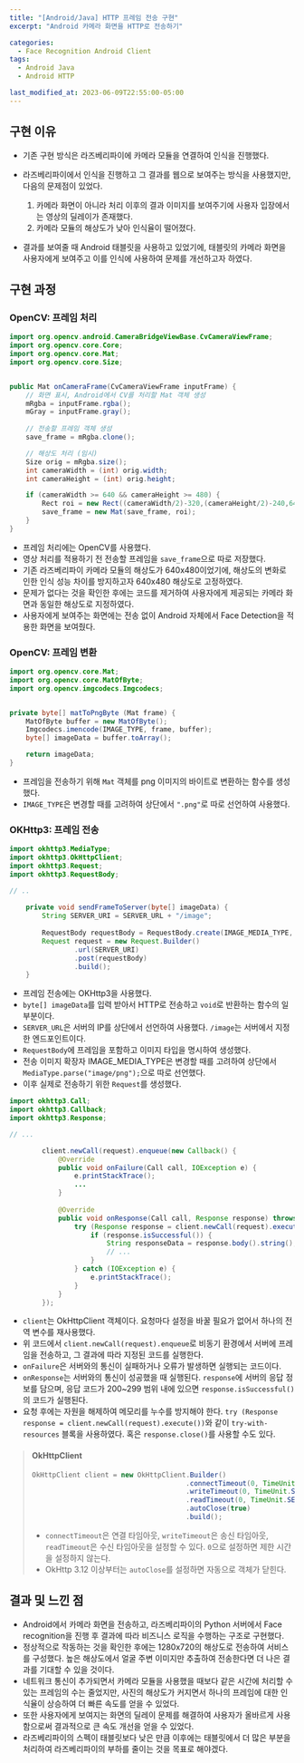 ```yaml
---
title: "[Android/Java] HTTP 프레임 전송 구현"
excerpt: "Android 카메라 화면을 HTTP로 전송하기"

categories:
  - Face Recognition Android Client
tags:
  - Android Java
  - Android HTTP

last_modified_at: 2023-06-09T22:55:00-05:00
---
```

## 구현 이유
- 기존 구현 방식은 라즈베리파이에 카메라 모듈을 연결하여 인식을 진행했다.
- 라즈베리파이에서 인식을 진행하고 그 결과를 웹으로 보여주는 방식을 사용했지만, 다음의 문제점이 있었다.

  1. 카메라 화면이 아니라 처리 이후의 결과 이미지를 보여주기에 사용자 입장에서는 영상의 딜레이가 존재했다.
  2. 카메라 모듈의 해상도가 낮아 인식율이 떨어졌다.

- 결과를 보여줄 때 Android 태블릿을 사용하고 있었기에, 태블릿의 카메라 화면을 사용자에게 보여주고 이를 인식에 사용하여 문제를 개선하고자 하였다.


## 구현 과정
### OpenCV: 프레임 처리
```java
import org.opencv.android.CameraBridgeViewBase.CvCameraViewFrame;
import org.opencv.core.Core;
import org.opencv.core.Mat;
import org.opencv.core.Size;


public Mat onCameraFrame(CvCameraViewFrame inputFrame) {
    // 화면 표시, Android에서 CV를 처리할 Mat 객체 생성
    mRgba = inputFrame.rgba();
    mGray = inputFrame.gray();
    
    // 전송할 프레임 객체 생성
    save_frame = mRgba.clone();

    // 해상도 처리 (임시)
    Size orig = mRgba.size();
    int cameraWidth = (int) orig.width;
    int cameraHeight = (int) orig.height;

    if (cameraWidth >= 640 && cameraHeight >= 480) {
        Rect roi = new Rect((cameraWidth/2)-320,(cameraHeight/2)-240,640,480);
        save_frame = new Mat(save_frame, roi);
    }
}
```
- 프레임 처리에는 OpenCV를 사용했다.
- 영상 처리를 적용하기 전 전송할 프레임을 `save_frame`으로 따로 저장했다.
- 기존 라즈베리파이 카메라 모듈의 해상도가 640x480이었기에, 해상도의 변화로 인한 인식 성능 차이를 방지하고자 640x480 해상도로 고정하였다.
- 문제가 없다는 것을 확인한 후에는 코드를 제거하여 사용자에게 제공되는 카메라 화면과 동일한 해상도로 지정하였다.
- 사용자에게 보여주는 화면에는 전송 없이 Android 자체에서 Face Detection을 적용한 화면을 보여줬다.

### OpenCV: 프레임 변환
```java
import org.opencv.core.Mat;
import org.opencv.core.MatOfByte;
import org.opencv.imgcodecs.Imgcodecs;


private byte[] matToPngByte (Mat frame) {
    MatOfByte buffer = new MatOfByte();
    Imgcodecs.imencode(IMAGE_TYPE, frame, buffer);
    byte[] imageData = buffer.toArray();

    return imageData;
}
```
- 프레임을 전송하기 위해 `Mat` 객체를 png 이미지의 바이트로 변환하는 함수를 생성했다.
- `IMAGE_TYPE`은 변경할 때를 고려하여 상단에서 `".png"`로 따로 선언하여 사용했다.


### OKHttp3: 프레임 전송
```java
import okhttp3.MediaType;
import okhttp3.OkHttpClient;
import okhttp3.Request;
import okhttp3.RequestBody;

// ..
    
    private void sendFrameToServer(byte[] imageData) {
        String SERVER_URI = SERVER_URL + "/image";
        
        RequestBody requestBody = RequestBody.create(IMAGE_MEDIA_TYPE, imageData);
        Request request = new Request.Builder()
                .url(SERVER_URI)
                .post(requestBody)
                .build();
    }
```
- 프레임 전송에는 OKHttp3을 사용했다.
- `byte[] imageData`를 입력 받아서 HTTP로 전송하고 `void`로 반환하는 함수의 일부분이다.
- `SERVER_URL`은 서버의 IP를 상단에서 선언하여 사용했다. `/image`는 서버에서 지정한 엔드포인트이다.
- `RequestBody`에 프레임을 포함하고 이미지 타입을 명시하여 생성했다. 
- 전송 이미지 확장자 IMAGE_MEDIA_TYPE은 변경할 때를 고려하여 상단에서 `MediaType.parse("image/png");`으로 따로 선언했다.
- 이후 실제로 전송하기 위한 `Request`를 생성했다.

```java
import okhttp3.Call;
import okhttp3.Callback;
import okhttp3.Response;

// ...

        client.newCall(request).enqueue(new Callback() {
            @Override
            public void onFailure(Call call, IOException e) {
                e.printStackTrace();
                ...
            }
        
            @Override
            public void onResponse(Call call, Response response) throws IOException {
                try (Response response = client.newCall(request).execute()) {
                    if (response.isSuccessful()) {
                        String responseData = response.body().string();
                        // ...
                    }
                } catch (IOException e) {
                    e.printStackTrace();
                }
            }
        });
```
- `client`는 OkHttpClient 객체이다. 요청마다 설정을 바꿀 필요가 없어서 하나의 전역 변수를 재사용했다.
- 위 코드에서 `client.newCall(request).enqueue`로 비동기 환경에서 서버에 프레임을 전송하고, 그 결과에 따라 지정된 코드를 실행한다.
- `onFailure`은 서버와의 통신이 실패하거나 오류가 발생하면 실행되는 코드이다.
- `onResponse`는 서버와의 통신이 성공했을 때 실행된다. `response`에 서버의 응답 정보를 담으며, 응답 코드가 200~299 범위 내에 있으면 `response.isSuccessful()`의 코드가 실행된다.
- 요청 후에는 자원을 해제하여 메모리를 누수를 방지해야 한다. `try (Response response = client.newCall(request).execute())`와 같이 `try-with-resources` 블록을 사용하였다. 혹은 `response.close()`를 사용할 수도 있다.

> #### OkHttpClient
> ```java
> OkHttpClient client = new OkHttpClient.Builder()
>                                       .connectTimeout(0, TimeUnit.SECONDS)
>                                       .writeTimeout(0, TimeUnit.SECONDS)
>                                       .readTimeout(0, TimeUnit.SECONDS)
>                                       .autoClose(true)
>                                       .build();
> ```
> - `connectTimeout`은 연결 타임아웃, `writeTimeout`은 송신 타임아웃, `readTimeout`은 수신 타임아웃을 설정할 수 있다. `0`으로 설정하면 제한 시간을 설정하지 않는다.
> - OkHttp 3.12 이상부터는 `autoClose`를 설정하면 자동으로 객체가 닫힌다.


## 결과 및 느낀 점
- Android에서 카메라 화면을 전송하고, 라즈베리파이의 Python 서버에서 Face recognition을 진행 후 결과에 따라 비즈니스 로직을 수행하는 구조로 구현했다.
- 정상적으로 작동하는 것을 확인한 후에는 1280x720의 해상도로 전송하여 서비스를 구성했다. 높은 해상도에서 얼굴 주변 이미지만 추출하여 전송한다면 더 나은 결과를 기대할 수 있을 것이다.
- 네트워크 통신이 추가되면서 카메라 모듈을 사용했을 때보다 같은 시간에 처리할 수 있는 프레임의 수는 줄었지만, 사진의 해상도가 커지면서 하나의 프레임에 대한 인식율이 상승하여 더 빠른 속도를 얻을 수 있었다. 
- 또한 사용자에게 보여지는 화면의 딜레이 문제를 해결하여 사용자가 올바르게 사용함으로써 결과적으로 큰 속도 개선을 얻을 수 있었다.
- 라즈베리파이의 스펙이 태블릿보다 낮은 만큼 이후에는 태블릿에서 더 많은 부분을 처리하여 라즈베리파이의 부하를 줄이는 것을 목표로 해야겠다.